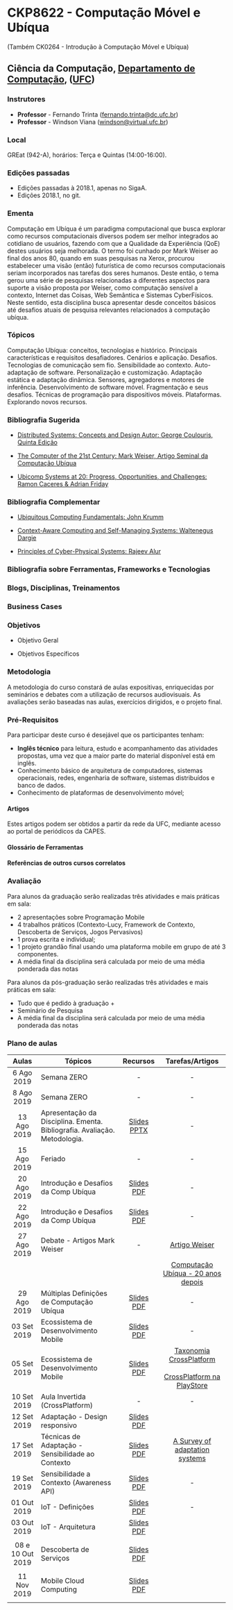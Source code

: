 

# CKP8622 - Computação Móvel e Ubíqua

(Também CK0264 - Introdução à Computação Móvel e Ubíqua)

## Ciência da Computação, [Departamento de Computação](http://www.dc.ufc.br), ([UFC](http://www.ufc.br))

### Instrutores

* **Professor** - Fernando Trinta ([fernando.trinta@dc.ufc.br](mailto:fernando.trinta@dc.ufc.br))
* **Professor** - Windson Viana ([windson@virtual.ufc.br](mailto:windson@virtual.ufc.br))

### Local

GREat (942-A), horários: Terça e Quintas (14:00-16:00).

### Edições passadas

- Edições passadas à 2018.1, apenas no SigaA.
- Edições 2018.1, no git.


### Ementa

Computação em Ubíqua é um paradigma computacional que busca explorar como recursos computacionais diversos podem ser melhor integrados ao cotidiano de usuários, fazendo com que a Qualidade da Experiência (QoE) destes usuários seja melhorada. O termo foi cunhado por Mark Weiser ao final dos anos 80, quando em suas pesquisas na Xerox, procurou estabelecer uma visão (então) futurística de como recursos computacionais seriam incorporados nas tarefas dos seres humanos. Deste então, o tema gerou uma série de pesquisas relacionadas a diferentes aspectos para suporte a visão proposta por Weiser, como computação sensível a contexto, Internet das Coisas, Web Semântica e Sistemas CyberFísicos.  Neste sentido, esta disciplina busca apresentar desde conceitos básicos até desafios atuais de pesquisa relevantes relacionados à computação ubíqua.

### Tópicos 

Computação Ubíqua: conceitos, tecnologias e histórico. Principais características e requisitos desafiadores. Cenários e aplicação. Desafios. Tecnologias de comunicação sem fio. Sensibilidade ao contexto. Auto-adaptação de software. Personalização e customização. Adaptação estática e adaptação dinâmica. Sensores, agregadores e motores de inferência. Desenvolvimento de
software móvel. Fragmentação e seus desafios. Técnicas de programação para dispositivos móveis. Plataformas. Explorando novos recursos.

### Bibliografia Sugerida

- [Distributed Systems: Concepts and Design Autor: George Coulouris, Quinta Edição](https://www.amazon.com/Distributed-Systems-Concepts-Design-5th/dp/0132143011)

- [The Computer of the 21st Century: Mark Weiser, Artigo Seminal da Computação Ubíqua](https://dl.acm.org/citation.cfm?id=329126)

- [Ubicomp Systems at 20: Progress, Opportunities, and Challenges: Ramon Caceres & Adrian Friday](https://dl.acm.org/citation.cfm?id=2122358)

### Bibliografia Complementar

- [Ubiquitous Computing Fundamentals: John Krumm](https://www.amazon.com/Ubiquitous-Computing-Fundamentals-John-Krumm/dp/1420093606)

- [Context-Aware Computing and Self-Managing Systems: Waltenegus Dargie](https://www.crcpress.com/Context-Aware-Computing-and-Self-Managing-Systems/Dargie/p/book/9781420077711)

- [Principles of Cyber-Physical Systems: Rajeev Alur](https://www.amazon.com/Ubiquitous-Computing-Fundamentals-John-Krumm/dp/1420093606) 



### Bibliografia sobre Ferramentas, Frameworks e Tecnologias

### Blogs, Disciplinas, Treinamentos

### Business Cases

### Objetivos

 - Objetivo Geral

 - Objetivos Específicos

### Metodologia

A metodologia do curso constará de aulas expositivas, enriquecidas por seminários e debates com a utilização de recursos audiovisuais. As avaliações serão baseadas nas aulas, exercícios dirigidos, e o projeto final.

### Pré-Requisitos

Para participar deste curso é desejável que os participantes tenham:

- **Inglês técnico** para leitura, estudo e acompanhamento das atividades propostas, uma vez que a maior parte do material disponível está em inglês.
- Conhecimento básico de arquitetura de computadores, sistemas operacionais, redes, engenharia de software, sistemas distribuídos e banco de dados.
- Conhecimento de plataformas de desenvolvimento móvel;

#### Artigos
Estes artigos podem ser obtidos a partir da rede da UFC, mediante acesso ao portal de periódicos da CAPES.


#### Glossário de Ferramentas


#### Referências de outros cursos correlatos



### Avaliação
Para alunos da graduação serão realizadas três atividades e mais práticas em sala:
- 2 apresentações sobre Programação Mobile
- 4 trabalhos práticos (Contexto-Lucy, Framework de Contexto, Descoberta de Serviços, Jogos Pervasivos)
- 1 prova escrita e individual;
- 1 projeto grandão final usando uma plataforma mobile em grupo de até 3 componentes.
- A média final da disciplina será calculada por meio de uma média ponderada das notas

Para alunos da pós-graduação serão realizadas três atividades e mais práticas em sala:
- Tudo que é pedido à graduação +
- Seminário de Pesquisa
- A média final da disciplina será calculada por meio de uma média ponderada das notas

### Plano de aulas

| Aulas       | Tópicos                      | Recursos | Tarefas/Artigos |
|:-------------:|-----------------------------|:---------:|:-----------:|
|6 Ago 2019|Semana ZERO| - | - |
|8 Ago 2019|Semana ZERO| - | - |
|13 Ago 2019|Apresentação da Disciplina. Ementa. Bibliografia. Avaliação. Metodologia. |[Slides PPTX](https://drive.google.com/open?id=1BcHGr0Ae1qAmgX38gqhzfUlaylvwhHTE) | - |
|15 Ago 2019| Feriado | - | - |
|20 Ago 2019| Introdução e Desafios da Comp Ubíqua | [Slides PDF](https://drive.google.com/open?id=1SCwz1OZoLm8LE_1KnSDPjcgPdsYB9vTq) | - |
|22 Ago 2019| Introdução e Desafios da Comp Ubíqua | [Slides PDF](https://drive.google.com/open?id=1SCwz1OZoLm8LE_1KnSDPjcgPdsYB9vTq) | - |
|27 Ago 2019| Debate - Artigos Mark Weiser | -  | [Artigo Weiser](https://dl.acm.org/citation.cfm?id=329126) |
|  |  |   | [Computação Ubíqua - 20 anos depois](https://dl.acm.org/citation.cfm?id=2122358) |
|29 Ago 2019| Múltiplas Definições de Computação Ubíqua | [Slides PDF](https://drive.google.com/open?id=1NoNboARoZHyHB2mc6P4va_5kuzyrOmf5) | - |
|03 Set 2019| Ecossistema de Desenvolvimento Mobile | [Slides PDF](https://drive.google.com/open?id=1y7DKrqoHVwwi2AzvnfLj3eXgVwsrtCuN) | - |
|05 Set 2019| Ecossistema de Desenvolvimento Mobile | [Slides PDF](https://drive.google.com/open?id=1IaHa5POcIoDFyLM59bGITTlG_YCC6LMV) | [Taxonomia CrossPlatform](https://www.sciencedirect.com/science/article/pii/S2090447915001276) <br/><br/> [CrossPlatform na PlayStore](https://ieeexplore.ieee.org/document/7283028/)|
|10 Set 2019| Aula Invertida (CrossPlatform) | -  | - |
|12 Set 2019| Adaptação - Design responsivo | [Slides PDF](https://drive.google.com/file/d/1m9MD14HQQKH95RSyCMKxqPmSsZ6Exo8W/view?usp=sharing) |  |
|17 Set 2019| Técnicas de Adaptação - Sensibilidade ao Contexto | [Slides PDF](https://drive.google.com/open?id=1lzBDZlyR4PTvwPfW1olj3AvltGhHjXXS) | [A Survey of adaptation systems](https://hal.archives-ouvertes.fr/hal-00689773/document) |
|19 Set 2019| Sensibilidade a Contexto (Awareness API) | [Slides PDF](https://drive.google.com/open?id=1MQpGy9a0MAX7_DKvEZgdjrcVMJPtofFC) | - |
|01 Out 2019| IoT - Definições | [Slides PDF](https://drive.google.com/open?id=1TetbQxUQ9Oe-O7gs_Pw9lmBH7vlBiWCe) | - |
|03 Out 2019| IoT - Arquitetura | [Slides PDF](https://drive.google.com/open?id=15tIY58rF3DLAPVgNxzG3HELdEbuwcSvU) |  |
||  |  |  |
|08 e 10 Out 2019| Descoberta de Serviços | [Slides PDF](https://drive.google.com/open?id=1IsNGBy6fDNQs11cUZ-O8ANKrTOg9vQ-Q) |  |
||  |  |  |
|11 Nov 2019| Mobile Cloud Computing | [Slides PDF]() |  |
||  |  |  |


